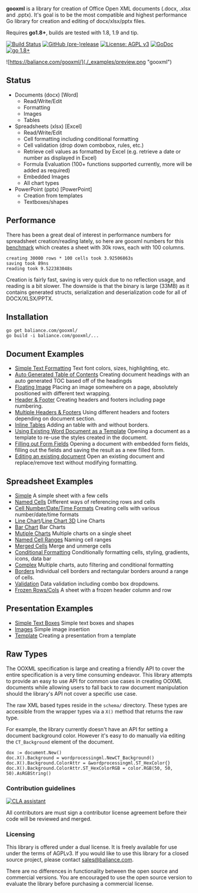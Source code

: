 **gooxml** is a library for creation of Office Open XML documents (.docx, .xlsx
and .pptx).  It's goal is to be the most compatible and highest performance Go
library for creation and editing of docx/xlsx/pptx files.

Requires **go1.8+**, builds are tested with 1.8, 1.9 and tip.

[![Build Status](https://travis-ci.org/baliance/gooxml.svg?branch=master)](https://travis-ci.org/baliance/gooxml)
[![GitHub (pre-)release](https://img.shields.io/github/release/baliance/gooxml/all.svg)](https://github.com/baliance/gooxml/releases)
[![License: AGPL v3](https://img.shields.io/badge/License-Dual%20AGPL%20v3/Commercial-blue.svg)](https://www.gnu.org/licenses/agpl-3.0)
[![GoDoc](https://godoc.org/baliance.com/gooxml?status.svg)](https://godoc.org/baliance.com/gooxml)
[![go 1.8+](https://img.shields.io/badge/go-1.8%2B-blue.svg)](http://golang.org)

![https://baliance.com/gooxml/](./_examples/preview.png "gooxml")

## Status ##

- Documents (docx) [Word]
	- Read/Write/Edit
	- Formatting
	- Images
	- Tables
- Spreadsheets (xlsx) [Excel]
 	- Read/Write/Edit
 	- Cell formatting including conditional formatting
	- Cell validation (drop down combobox, rules, etc.)
    - Retrieve cell values as formatted by Excel (e.g. retrieve a date or number as displayed in Excel)
 	- Formula Evaluation (100+ functions supported currently, more will be added as required)
 	- Embedded Images
 	- All chart types
- PowerPoint (pptx) [PowerPoint]
	- Creation from templates
	- Textboxes/shapes


## Performance ##

There has been a great deal of interest in performance numbers for spreadsheet
creation/reading lately, so here are gooxml numbers for this
[benchmark](https://github.com/baliance/gooxml/tree/master/_examples/spreadsheet/lots-of-rows)
which creates a sheet with 30k rows, each with 100 columns.

    creating 30000 rows * 100 cells took 3.92506863s
    saving took 89ns
    reading took 9.522383048s

Creation is fairly fast, saving is very quick due to no reflection usage, and
reading is a bit slower. The downside is that the binary is large (33MB) as it
contains generated structs, serialization and deserialization code for all of
DOCX/XLSX/PPTX.

## Installation ##
    
    go get baliance.com/gooxml/
    go build -i baliance.com/gooxml/...

## Document Examples ##

- [Simple Text Formatting](https://github.com/LauJangit/gooxml/tree/master/_examples/document/simple) Text font colors, sizes, highlighting, etc.
- [Auto Generated Table of Contents](https://github.com/LauJangit/gooxml/tree/master/_examples/document/toc) Creating document headings with an auto generated TOC based off of the headingds
- [Floating Image](https://github.com/LauJangit/gooxml/tree/master/_examples/document/image) Placing an image somewhere on a page, absolutely positioned with different text wrapping.
- [Header & Footer](https://github.com/LauJangit/gooxml/tree/master/_examples/document/header-footer) Creating headers and footers including page numbering.
- [Multiple Headers & Footers](https://github.com/LauJangit/gooxml/tree/master/_examples/document/header-footer-multiple) Using different headers and footers depending on document section.
- [Inline Tables](https://github.com/LauJangit/gooxml/tree/master/_examples/document/tables) Adding an table with and without borders.
- [Using Existing Word Document as a Template](https://github.com/LauJangit/gooxml/tree/master/_examples/document/use-template) Opening a document as a template to re-use the styles created in the document.
- [Filling out Form Fields](https://github.com/LauJangit/gooxml/tree/master/_examples/document/fill-out-form) Opening a document with embedded form fields, filling out the fields and saving the result as  a new filled form.
- [Editing an existing document](https://github.com/LauJangit/gooxml/tree/master/_examples/document/edit-document) Open an existing document and replace/remove text without modifying formatting.

## Spreadsheet Examples ##
- [Simple](https://github.com/LauJangit/gooxml/tree/master/_examples/spreadsheet/simple) A simple sheet with a few cells
- [Named Cells](https://github.com/LauJangit/gooxml/tree/master/_examples/spreadsheet/named-cells) Different ways of referencing rows and cells
- [Cell Number/Date/Time Formats](https://github.com/LauJangit/gooxml/tree/master/_examples/spreadsheet/number-date-time-formats) Creating cells with various number/date/time formats
- [Line Chart](https://github.com/LauJangit/gooxml/tree/master/_examples/spreadsheet/line-chart)/[Line Chart 3D](https://github.com/LauJangit/gooxml/tree/master/_examples/spreadsheet/line-chart-3d) Line Charts
- [Bar Chart](https://github.com/LauJangit/gooxml/tree/master/_examples/spreadsheet/bar-chart) Bar Charts
- [Mutiple Charts](https://github.com/LauJangit/gooxml/tree/master/_examples/spreadsheet/multiple-charts) Multiple charts on a single sheet
- [Named Cell Ranges](https://github.com/LauJangit/gooxml/tree/master/_examples/spreadsheet/named-ranges) Naming cell ranges
- [Merged Cells](https://github.com/LauJangit/gooxml/tree/master/_examples/spreadsheet/merged) Merge and unmerge cells
- [Conditional Formatting](https://github.com/LauJangit/gooxml/tree/master/_examples/spreadsheet/conditional-formatting) Conditionally formatting cells, styling, gradients, icons, data bar
- [Complex](https://github.com/LauJangit/gooxml/tree/master/_examples/spreadsheet/complex) Multiple charts, auto filtering and conditional formatting
- [Borders](https://github.com/LauJangit/gooxml/tree/master/_examples/spreadsheet/borders) Individual cell borders and rectangular borders around a range of cells.
- [Validation](https://github.com/LauJangit/gooxml/tree/master/_examples/spreadsheet/validation) Data validation including combo box dropdowns.
- [Frozen Rows/Cols](https://github.com/LauJangit/gooxml/tree/master/_examples/spreadsheet/freeze-rows-cols) A sheet with a frozen header column and row

## Presentation Examples ##

- [Simple Text Boxes](https://github.com/LauJangit/gooxml/tree/master/_examples/presentation/simple) Simple text boxes and shapes
- [Images](https://github.com/LauJangit/gooxml/tree/master/_examples/presentation/image) Simple image insertion
- [Template](https://github.com/LauJangit/gooxml/tree/master/_examples/presentation/use-template/simple) Creating a presentation from a template

## Raw Types ##

The OOXML specification is large and creating a friendly API to cover the entire
specification is a very time consuming endeavor.  This library attempts to
provide an easy to use API for common use cases in creating OOXML documents
while allowing users to fall back to raw document manipulation should the
library's API not cover a specific use case.

The raw XML based types reside in the ```schema/``` directory. These types are
accessible from the wrapper types via a ```X()``` method that returns the raw
type. 

For example, the library currently doesn't have an API for setting a document
background color. However it's easy to do manually via editing the
```CT_Background``` element of the document.

    dox := document.New()
    doc.X().Background = wordprocessingml.NewCT_Background()
	doc.X().Background.ColorAttr = &wordprocessingml.ST_HexColor{}
	doc.X().Background.ColorAttr.ST_HexColorRGB = color.RGB(50, 50, 50).AsRGBString()

### Contribution guidelines ###

[![CLA assistant](https://cla-assistant.io/readme/badge/baliance/gooxml)](https://cla-assistant.io/baliance/gooxml)

All contributors are must sign a contributor license agreement before their code
will be reviewed and merged.


### Licensing ###

This library is offered under a dual license. It is freely available for use
under the terms of AGPLv3. If you would like to use this library for a closed
source project, please contact sales@baliance.com.

There are no differences in functionality between the open source and commercial 
versions. You are encouraged to use the open source version to evaluate the library
before purchasing a commercial license.

